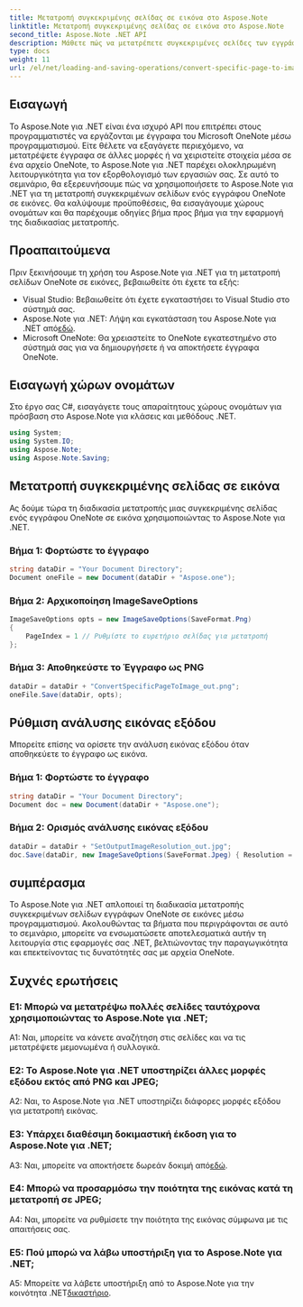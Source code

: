 ```yaml
---
title: Μετατροπή συγκεκριμένης σελίδας σε εικόνα στο Aspose.Note
linktitle: Μετατροπή συγκεκριμένης σελίδας σε εικόνα στο Aspose.Note
second_title: Aspose.Note .NET API
description: Μάθετε πώς να μετατρέπετε συγκεκριμένες σελίδες των εγγράφων του Microsoft OneNote σε εικόνες μέσω προγραμματισμού χρησιμοποιώντας το Aspose.Note για .NET.
type: docs
weight: 11
url: /el/net/loading-and-saving-operations/convert-specific-page-to-image/
---
```

## Εισαγωγή

Το Aspose.Note για .NET είναι ένα ισχυρό API που επιτρέπει στους προγραμματιστές να εργάζονται με έγγραφα του Microsoft OneNote μέσω προγραμματισμού. Είτε θέλετε να εξαγάγετε περιεχόμενο, να μετατρέψετε έγγραφα σε άλλες μορφές ή να χειριστείτε στοιχεία μέσα σε ένα αρχείο OneNote, το Aspose.Note για .NET παρέχει ολοκληρωμένη λειτουργικότητα για τον εξορθολογισμό των εργασιών σας. Σε αυτό το σεμινάριο, θα εξερευνήσουμε πώς να χρησιμοποιήσετε το Aspose.Note για .NET για τη μετατροπή συγκεκριμένων σελίδων ενός εγγράφου OneNote σε εικόνες. Θα καλύψουμε προϋποθέσεις, θα εισαγάγουμε χώρους ονομάτων και θα παρέχουμε οδηγίες βήμα προς βήμα για την εφαρμογή της διαδικασίας μετατροπής.

## Προαπαιτούμενα

Πριν ξεκινήσουμε τη χρήση του Aspose.Note για .NET για τη μετατροπή σελίδων OneNote σε εικόνες, βεβαιωθείτε ότι έχετε τα εξής:

- Visual Studio: Βεβαιωθείτε ότι έχετε εγκαταστήσει το Visual Studio στο σύστημά σας.
-  Aspose.Note για .NET: Λήψη και εγκατάσταση του Aspose.Note για .NET από[εδώ](https://releases.aspose.com/note/net/).
- Microsoft OneNote: Θα χρειαστείτε το OneNote εγκατεστημένο στο σύστημά σας για να δημιουργήσετε ή να αποκτήσετε έγγραφα OneNote.

## Εισαγωγή χώρων ονομάτων

Στο έργο σας C#, εισαγάγετε τους απαραίτητους χώρους ονομάτων για πρόσβαση στο Aspose.Note για κλάσεις και μεθόδους .NET.

```csharp
using System;
using System.IO;
using Aspose.Note;
using Aspose.Note.Saving;
```

## Μετατροπή συγκεκριμένης σελίδας σε εικόνα

Ας δούμε τώρα τη διαδικασία μετατροπής μιας συγκεκριμένης σελίδας ενός εγγράφου OneNote σε εικόνα χρησιμοποιώντας το Aspose.Note για .NET.

### Βήμα 1: Φορτώστε το έγγραφο

```csharp
string dataDir = "Your Document Directory";
Document oneFile = new Document(dataDir + "Aspose.one");
```

### Βήμα 2: Αρχικοποίηση ImageSaveOptions

```csharp
ImageSaveOptions opts = new ImageSaveOptions(SaveFormat.Png)
{
    PageIndex = 1 // Ρυθμίστε το ευρετήριο σελίδας για μετατροπή
};
```

### Βήμα 3: Αποθηκεύστε το Έγγραφο ως PNG

```csharp
dataDir = dataDir + "ConvertSpecificPageToImage_out.png";
oneFile.Save(dataDir, opts);
```

## Ρύθμιση ανάλυσης εικόνας εξόδου

Μπορείτε επίσης να ορίσετε την ανάλυση εικόνας εξόδου όταν αποθηκεύετε το έγγραφο ως εικόνα.

### Βήμα 1: Φορτώστε το έγγραφο

```csharp
string dataDir = "Your Document Directory";
Document doc = new Document(dataDir + "Aspose.one");
```

### Βήμα 2: Ορισμός ανάλυσης εικόνας εξόδου

```csharp
dataDir = dataDir + "SetOutputImageResolution_out.jpg";
doc.Save(dataDir, new ImageSaveOptions(SaveFormat.Jpeg) { Resolution = 220 });
```

## συμπέρασμα

Το Aspose.Note για .NET απλοποιεί τη διαδικασία μετατροπής συγκεκριμένων σελίδων εγγράφων OneNote σε εικόνες μέσω προγραμματισμού. Ακολουθώντας τα βήματα που περιγράφονται σε αυτό το σεμινάριο, μπορείτε να ενσωματώσετε αποτελεσματικά αυτήν τη λειτουργία στις εφαρμογές σας .NET, βελτιώνοντας την παραγωγικότητα και επεκτείνοντας τις δυνατότητές σας με αρχεία OneNote.

## Συχνές ερωτήσεις

### Ε1: Μπορώ να μετατρέψω πολλές σελίδες ταυτόχρονα χρησιμοποιώντας το Aspose.Note για .NET;

A1: Ναι, μπορείτε να κάνετε αναζήτηση στις σελίδες και να τις μετατρέψετε μεμονωμένα ή συλλογικά.

### Ε2: Το Aspose.Note για .NET υποστηρίζει άλλες μορφές εξόδου εκτός από PNG και JPEG;

A2: Ναι, το Aspose.Note για .NET υποστηρίζει διάφορες μορφές εξόδου για μετατροπή εικόνας.

### Ε3: Υπάρχει διαθέσιμη δοκιμαστική έκδοση για το Aspose.Note για .NET;

 A3: Ναι, μπορείτε να αποκτήσετε δωρεάν δοκιμή από[εδώ](https://releases.aspose.com/).

### Ε4: Μπορώ να προσαρμόσω την ποιότητα της εικόνας κατά τη μετατροπή σε JPEG;

A4: Ναι, μπορείτε να ρυθμίσετε την ποιότητα της εικόνας σύμφωνα με τις απαιτήσεις σας.

### Ε5: Πού μπορώ να λάβω υποστήριξη για το Aspose.Note για .NET;

 A5: Μπορείτε να λάβετε υποστήριξη από το Aspose.Note για την κοινότητα .NET[δικαστήριο](https://forum.aspose.com/c/note/28).